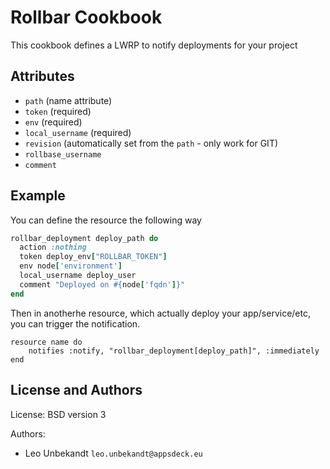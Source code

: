 Rollbar Cookbook
================

This cookbook defines a LWRP to notify deployments for your project

## Attributes

* `path` (name attribute)
* `token` (required)
* `env` (required)
* `local_username` (required)
* `revision` (automatically set from the `path` - only work for GIT)
* `rollbase_username`
* `comment`

## Example

You can define the resource the following way

```ruby
rollbar_deployment deploy_path do
  action :nothing
  token deploy_env["ROLLBAR_TOKEN"]
  env node['environment']
  local_username deploy_user
  comment "Deployed on #{node['fqdn']}"
end
```

Then in anotherhe resource, which actually deploy your app/service/etc,
you can trigger the notification.

```
resource name do
    notifies :notify, "rollbar_deployment[deploy_path]", :immediately
end
```

License and Authors
-------------------

License: BSD version 3

Authors:
* Leo Unbekandt `leo.unbekandt@appsdeck.eu`
